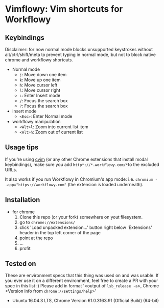 Vimflowy: Vim shortcuts for Workflowy
=====================================

Keybindings
-----------

Disclaimer: for now normal mode blocks unsupported keystrokes without alt/ctrl/shift/meta to prevent typing in normal mode, but not to block native chrome and workflowy shortcuts.

* Normal mode
    - `j`: Move down one item
    - `k`: Move up one item
    - `h`: Move cursor left
    - `l`: Move cursor right
    - `i`: Enter Insert mode
    - `/`: Focus the search box
    - `?`: Focus the search box
* insert mode
    - `<Esc>`: Enter Normal mode
* workflowy manipulation
    - `<Alt>l`: Zoom into current list item
    - `<Alt>h`: Zoom out of current list

Usage tips
----------

If you're using [cvim](https://chrome.google.com/webstore/detail/cvim/ihlenndgcmojhcghmfjfneahoeklbjjh) (or any other Chrome extensions that install modal keybindings), make sure you add `http*://*.workflowy.com/*`to the excluded URLs.

It also works if you run Workflowy in Chromium's app mode: i.e. `chromium --app="https://workflowy.com"` (the extension is loaded underneath).

Installation
------------

* for chrome
  1. Clone this repo (or your fork) somewhere on yout filesystem. 
  2. go to `chrome://extensions/`
  3. click 'Load unpacked extension...' button right below 'Extensions' header in the top left corner of the page
  4. point at the repo
  5. ...
  6. profit

Tested on
---------

These are environment specs that this thing was used on and was usable. If you ever use it on a different environment, feel free to create a PR with your spec in this list :)
Please add in format '<output of `lsb_release -a`>, Chrome <Version info from `chrome://settings/help`>'

* Ubuntu 16.04.3 LTS, Chrome Version 61.0.3163.91 (Official Build) (64-bit)
